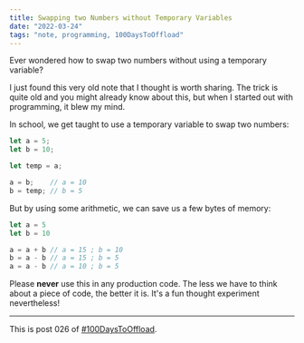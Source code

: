 ```yaml
---
title: Swapping two Numbers without Temporary Variables
date: "2022-03-24"
tags: "note, programming, 100DaysToOffload"
---
```


Ever wondered how to swap two numbers without using a temporary variable?

I just found this very old note that I thought is worth sharing. The trick is
quite old and you might already know about this, but when I started out with
programming, it blew my mind.

In school, we get taught to use a temporary
variable to swap two numbers:

```js
let a = 5;
let b = 10;

let temp = a; 

a = b;    // a = 10
b = temp; // b = 5
```

But by using some arithmetic, we can save us a few bytes of memory:

```js
let a = 5
let b = 10

a = a + b // a = 15 ; b = 10
b = a - b // a = 15 ; b = 5
a = a - b // a = 10 ; b = 5 
```

Please **never** use this in any production code. The less we have to think
about a piece of code, the better it is. It's a fun thought experiment
nevertheless!

---

This is post 026 of [#100DaysToOffload](https://100daystooffload.com/).
